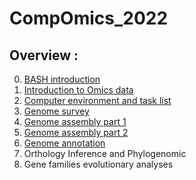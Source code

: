 # CompOmics_2022

## Overview :
0. [BASH introduction](https://github.com/jacopoM28/CompOmics_Tutorship/tree/main/2023/0_Bash)
1. [Introduction to Omics data](https://github.com/jacopoM28/CompOmics_Tutorship/tree/main/2023/1_FastaFastq)
2. [Computer environment and task list](https://github.com/jacopoM28/CompOmics_Tutorship/blob/main/2023/2_ComputerEnv_ProjectWorkflow/README.md)
3. [Genome survey](https://github.com/jacopoM28/CompOmics_Tutorship/blob/main/2023/3_KmerBased_GenomeSurvey/README.md)
4. [Genome assembly part 1](https://github.com/jacopoM28/CompOmics_Tutorship/tree/main/2023/4_GenomeAssembly)
5. [Genome assembly part 2](https://github.com/jacopoM28/CompOmics_Tutorship/tree/main/2023/5_GenomeAssembly2)
6. [Genome annotation](https://github.com/jacopoM28/CompOmics_Tutorship/tree/main/2023/6_GenomeAnnotation)
7. Orthology Inference and Phylogenomic
8. Gene families evolutionary analyses
